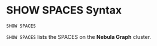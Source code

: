 # SHOW SPACES Syntax

```ngql
SHOW SPACES
```

`SHOW SPACES` lists the SPACES on the **Nebula Graph** cluster.
